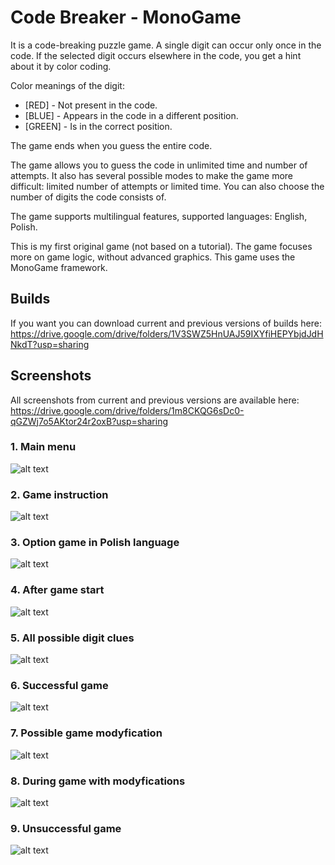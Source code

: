 # Code Breaker - MonoGame
It is a code-breaking puzzle game. A single digit can occur only once in the code. If the selected digit occurs elsewhere in the code, you get a hint about it by color coding. 

Color meanings of the digit:
- [RED] - Not present in the code.
- [BLUE] - Appears in the code in a different position.
- [GREEN] - Is in the correct position.

The game ends when you guess the entire code.

The game allows you to guess the code in unlimited time and number of attempts. It also has several possible modes to make the game more difficult: limited number of attempts or limited time. You can also choose the number of digits the code consists of.

The game supports multilingual features, supported languages: English, Polish.

This is my first original game (not based on a tutorial). The game focuses more on game logic, without advanced graphics. This game uses the MonoGame framework.

## Builds
If you want you can download current and previous versions of builds here: https://drive.google.com/drive/folders/1V3SWZ5HnUAJ59IXYfiHEPYbjdJdHNkdT?usp=sharing

## Screenshots
All screenshots from current and previous versions are available here: https://drive.google.com/drive/folders/1m8CKQG6sDc0-qGZWj7o5AKtor24r2oxB?usp=sharing

### 1. Main menu
![alt text](Screenshots/01MainMenu.PNG)

### 2. Game instruction
![alt text](Screenshots/03GameInstruction.PNG)

### 3. Option game in Polish language
![alt text](Screenshots/04OptionEN.PNG)

### 4. After game start
![alt text](Screenshots/06AfterStartGame.PNG)

### 5. All possible digit clues
![alt text](Screenshots/07AllPossibleDigitClues.PNG)

### 6. Successful game
![alt text](Screenshots/09GameFinishLose.PNG)

### 7. Possible game modyfication
![alt text](Screenshots/02GameModifiers.PNG)

### 8. During game with modyfications
![alt text](Screenshots/10PossibleModes.PNG)

### 9. Unsuccessful game
![alt text](Screenshots/11GameFinishLose.PNG)
